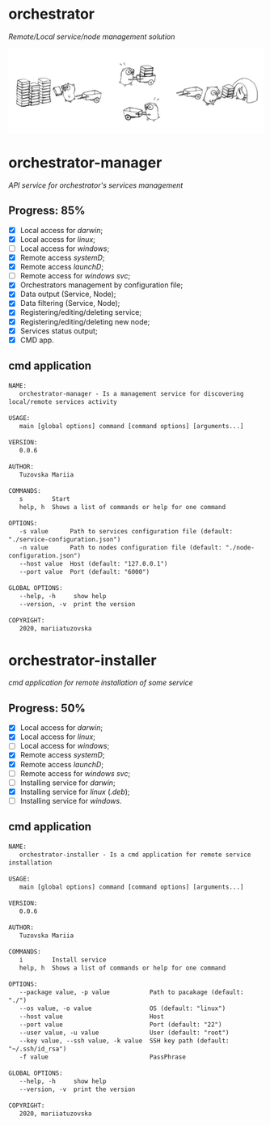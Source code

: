 # orchestrator

*Remote/Local service/node management solution*

![](https://github.com/mariiatuzovska/orchestrator/blob/master/gophercomplex.jpg)

# orchestrator-manager

*API service for orchestrator's services management*

## Progress: 85%

- [x] Local access for *darwin*;
- [x] Local access for *linux*;
- [ ] Local access for *windows*;
- [x] Remote access *systemD*;
- [x] Remote access *launchD*;
- [ ] Remote access for *windows svc*;
- [x] Orchestrators management by configuration file;
- [x] Data output (Service, Node);
- [x] Data filtering (Service, Node);
- [x] Registering/editing/deleting service;
- [x] Registering/editing/deleting new node;
- [x] Services status output;
- [x] CMD app.

## cmd application

```
NAME:
   orchestrator-manager - Is a management service for discovering local/remote services activity

USAGE:
   main [global options] command [command options] [arguments...]

VERSION:
   0.0.6

AUTHOR:
   Tuzovska Mariia

COMMANDS:
   s        Start
   help, h  Shows a list of commands or help for one command

OPTIONS:
   -s value      Path to services configuration file (default: "./service-configuration.json")
   -n value      Path to nodes configuration file (default: "./node-configuration.json")
   --host value  Host (default: "127.0.0.1")
   --port value  Port (default: "6000")

GLOBAL OPTIONS:
   --help, -h     show help
   --version, -v  print the version

COPYRIGHT:
   2020, mariiatuzovska
```

# orchestrator-installer

*cmd application for remote installation of some service*

## Progress: 50%

- [x] Local access for *darwin*;
- [x] Local access for *linux*;
- [ ] Local access for *windows*;
- [x] Remote access *systemD*;
- [x] Remote access *launchD*;
- [ ] Remote access for *windows svc*;
- [ ] Installing service for *darwin*;
- [x] Installing service for *linux* (*.deb*);
- [ ] Installing service for *windows*.

## cmd application

```
NAME:
   orchestrator-installer - Is a cmd application for remote service installation

USAGE:
   main [global options] command [command options] [arguments...]

VERSION:
   0.0.6

AUTHOR:
   Tuzovska Mariia

COMMANDS:
   i        Install service
   help, h  Shows a list of commands or help for one command

OPTIONS:
   --package value, -p value           Path to pacakage (default: "./")
   --os value, -o value                OS (default: "linux")
   --host value                        Host
   --port value                        Port (default: "22")
   --user value, -u value              User (default: "root")
   --key value, --ssh value, -k value  SSH key path (default: "~/.ssh/id_rsa")
   -f value                            PassPhrase

GLOBAL OPTIONS:
   --help, -h     show help
   --version, -v  print the version

COPYRIGHT:
   2020, mariiatuzovska
```